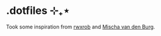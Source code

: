 # .dotfiles ⊹₊⋆

Took some inspiration from [rwxrob](https://github.com/rwxrob/dot) and [Mischa van den Burg](https://github.com/mischavandenburg/dotfiles).

